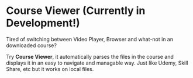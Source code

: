 # Course Viewer (Currently in Development!)
<p>Tired of switching between Video Player, Browser and what-not in an downloaded course?</p>
<p>Try <b>Course Viewer</b>, it automatically parses the files in the course and displays it in an easy to navigate and managable way. Just like Udemy, Skill Share, etc but it works on local files.</p>


